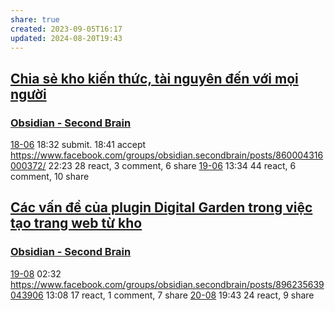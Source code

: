 ```yaml
---
share: true
created: 2023-09-05T16:17
updated: 2024-08-20T19:43
---
```

## [Chia sẻ kho kiến thức, tài nguyên đến với mọi người](../../../../%C4%91%E1%BB%91i%20%E2%8A%B7%20tho%E1%BA%A1i/9%20Blog/Chia%20s%E1%BA%BB%20kho%20ki%E1%BA%BFn%20th%E1%BB%A9c,%20t%C3%A0i%20nguy%C3%AAn%20%C4%91%E1%BA%BFn%20v%E1%BB%9Bi%20m%E1%BB%8Di%20ng%C6%B0%E1%BB%9Di.md)
### [Obsidian - Second Brain](https://www.facebook.com/groups/obsidian.secondbrain/)
[18-06](18-06.md) 18:32 submit. 18:41 accept
https://www.facebook.com/groups/obsidian.secondbrain/posts/860004316000372/
22:23 28 react, 3 comment, 6 share
[19-06](19-06.md) 13:34 44 react, 6 comment, 10 share

## [Các vấn đề của plugin Digital Garden trong việc tạo trang web từ kho](../../../../../%F0%9F%93%9CT%C3%A0i%20nguy%C3%AAn/Gi%E1%BA%A3i%20ph%C3%A1p%20k%E1%BB%B9%20thu%E1%BA%ADt/Web/C%C3%A1c%20v%E1%BA%A5n%20%C4%91%E1%BB%81%20c%E1%BB%A7a%20plugin%20Digital%20Garden%20trong%20vi%E1%BB%87c%20t%E1%BA%A1o%20trang%20web%20t%E1%BB%AB%20kho.md)
### [Obsidian - Second Brain](https://www.facebook.com/groups/obsidian.secondbrain/)
[19-08](19-08.md) 02:32 https://www.facebook.com/groups/obsidian.secondbrain/posts/896235639043906
13:08 17 react, 1 comment, 7 share
[20-08](20-08.md) 19:43 24 react, 9 share